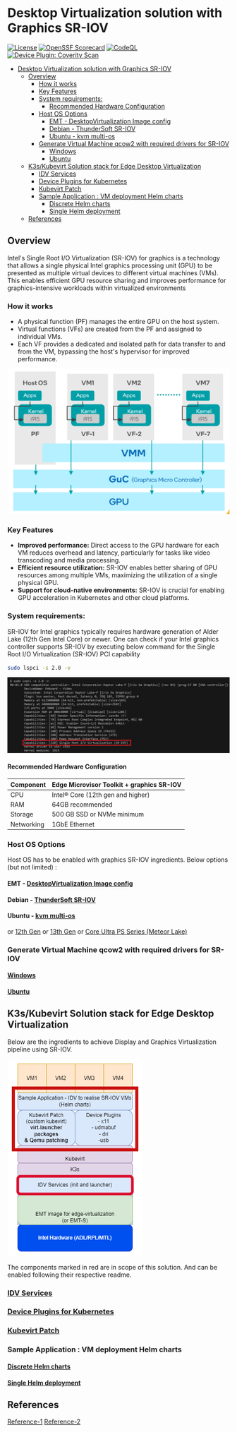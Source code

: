# Desktop Virtualization solution with Graphics SR-IOV

[![License](https://img.shields.io/badge/License-Apache%202.0-blue.svg)](https://opensource.org/licenses/Apache-2.0)
[![OpenSSF Scorecard](https://api.scorecard.dev/projects/github.com/open-edge-platform/edge-desktop-virtualization/badge)](https://scorecard.dev/viewer/?uri=github.com/open-edge-platform/edge-desktop-virtualization)
[![CodeQL](https://github.com/open-edge-platform/edge-desktop-virtualization/actions/workflows/github-code-scanning/codeql/badge.svg)](https://github.com/open-edge-platform/edge-desktop-virtualization/actions/workflows/github-code-scanning/codeql)
[![Device Plugin: Coverity Scan](https://github.com/open-edge-platform/edge-desktop-virtualization/actions/workflows/device_plugin_coverity.yaml/badge.svg)](https://github.com/open-edge-platform/edge-desktop-virtualization/actions/workflows/device_plugin_coverity.yaml)

- [Desktop Virtualization solution with Graphics SR-IOV](#desktop-virtualization-solution-with-graphics-sr-iov)
  - [Overview](#overview)
    - [How it works](#how-it-works)
    - [Key Features](#key-features)
    - [System requirements:](#system-requirements)
      - [Recommended Hardware Configuration](#recommended-hardware-configuration)
    - [Host OS Options](#host-os-options)
      - [EMT - DesktopVirtualization Image config](#emt---desktopvirtualization-image-config)
      - [Debian - ThunderSoft SR-IOV](#debian---thundersoft-sr-iov)
      - [Ubuntu - kvm multi-os](#ubuntu---kvm-multi-os)
    - [Generate Virtual Machine qcow2 with required drivers for SR-IOV](#generate-virtual-machine-qcow2-with-required-drivers-for-sr-iov)
      - [Windows](#windows)
      - [Ubuntu](#ubuntu)
  - [K3s/Kubevirt Solution stack for Edge Desktop Virtualization](#k3skubevirt-solution-stack-for-edge-desktop-virtualization)
    - [IDV Services](#idv-services)
    - [Device Plugins for Kubernetes](#device-plugins-for-kubernetes)
    - [Kubevirt Patch](#kubevirt-patch)
    - [Sample Application : VM deployment Helm charts](#sample-application--vm-deployment-helm-charts)
      - [Discrete Helm charts](#discrete-helm-charts)
      - [Single Helm deployment](#single-helm-deployment)
  - [References](#references)


## Overview

Intel's Single Root I/O Virtualization (SR-IOV) for graphics is a technology that allows a single physical Intel graphics processing unit (GPU) to be presented as multiple virtual devices to different virtual machines (VMs). This enables efficient GPU resource sharing and improves performance for graphics-intensive workloads within virtualized environments

### How it works

- A physical function (PF) manages the entire GPU on the host system.
- Virtual functions (VFs) are created from the PF and assigned to individual VMs.
- Each VF provides a dedicated and isolated path for data transfer to and from the VM, bypassing the host's hypervisor for improved performance.

![Graphics SR-IOV architecture](docs/images/sr-iov.png "Graphics SR-IOV Architecture ")

### Key Features

- **Improved performance:** Direct access to the GPU hardware for each VM reduces overhead and latency, particularly for tasks like video transcoding and media processing.
- **Efficient resource utilization:** SR-IOV enables better sharing of GPU resources among multiple VMs, maximizing the utilization of a single physical GPU.
- **Support for cloud-native environments:** SR-IOV is crucial for enabling GPU acceleration in Kubernetes and other cloud platforms.

### System requirements:

SR-IOV for Intel graphics typically requires hardware generation of Alder Lake (12th Gen Intel Core) or newer.
One can check if your Intel graphics controller supports SR-IOV by executing below command for the Single Root I/O Virtualization (SR-IOV) PCI capability
 ```sh
 sudo lspci -s 2.0 -v
 ```
![Graphics SR-IOV Support](docs/images/gfx-sriov-support.png "Graphics SR-IOV support")

#### Recommended Hardware Configuration

| Component    | Edge Microvisor Toolkit + graphics SR-IOV|
|--------------|------------------------------------------|
| CPU          | Intel® Core (12th gen and higher)        |
| RAM          | 64GB recommended                         |
| Storage      | 500 GB SSD or NVMe minimum               |
| Networking   | 1GbE Ethernet                            |

### Host OS Options

Host OS has to be enabled with graphics SR-IOV ingredients.
Below options (but not limited) :
#### EMT - [DesktopVirtualization Image config](https://github.com/open-edge-platform/edge-microvisor-toolkit/blob/70d364596e88ad332637d7073a7a0a445960ca39/toolkit/imageconfigs/edge-image-desktop-virtualization.json)
#### Debian - [ThunderSoft SR-IOV](https://github.com/ThunderSoft-SRIOV)
#### Ubuntu - [kvm multi-os](https://github.com/intel/kvm-multios/blob/main/documentation/setup_sriov.md)
   or [12th Gen](https://www.intel.com/content/www/us/en/secure/content-details/680834/12th-gen-intel-core-mobile-processors-code-named-alder-lake-p-12th-gen-intel-core-desktop-processors-code-named-alder-lake-s-multi-os-with-graphics-sr-iov-virtualization-on-ubuntu-user-guide.html?wapkw=multi-os%20graphics%20SRIOV&DocID=680834)
   or [13th Gen](https://www.intel.com/content/www/us/en/secure/content-details/762237/13th-gen-intel-core-mobile-processors-for-iot-edge-code-named-raptor-lake-p-multi-os-with-graphics-sr-iov-virtualization-on-ubuntu-user-guide.html?wapkw=multi-os%20graphics%20SRIOV)
   or [Core Ultra PS Series (Meteor Lake)](https://www.intel.com/content/www/us/en/secure/content-details/780205/reference-implementation-of-intel-core-ultra-processor-intel-core-ultra-processor-ps-series-formerly-known-as-meteor-lake-u-h-ps-multi-os-with-graphics-sr-iov-virtualization-on-ubuntu-user-guide.html?wapkw=multi-os%20graphics%20SRIOV)


### Generate Virtual Machine qcow2 with required drivers for SR-IOV

#### [Windows](https://github.com/ThunderSoft-SRIOV/sriov/blob/main/docs/deploy-windows-vm.md#microsoft-windows-11-vm)
#### [Ubuntu](https://github.com/ThunderSoft-SRIOV/sriov/blob/main/docs/deploy-ubuntu-vm.md)

## K3s/Kubevirt Solution stack for Edge Desktop Virtualization

Below are the ingredients to achieve Display and Graphics Virtualization pipeline using SR-IOV.

![Architecture](docs/images/edge-desktop-virtualization.png "Architecture ")

The components marked in red are in scope of this solution. And can be enabled following their respective readme.

### [IDV Services](idv-services/README.md)
### [Device Plugins for Kubernetes](device-plugins-for-kubernetes/README.md)
### [Kubevirt Patch](kubevirt-patch/README.md)
### Sample Application : VM deployment Helm charts
   #### [Discrete Helm charts](sample-application/discrete/README.md)
   #### [Single Helm deployment](sample-application/single/README.md)

## References
[Reference-1](https://cyberus-technology.de/en/articles/vbox-kvm-sriov)
[Reference-2](https://www.dfi.com/Uploads/DownloadCenter/5631e304-28b2-4256-975a-5689750b5636/Intel%20iGPU%20(Integrated%20Graphics)%20SR-IOV%20-%20The%20Catalyst%20for%20IoT%20Virtualization%20in%20Factory%20Automation.pdf?timestamp=1676441838.9072)

